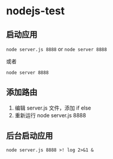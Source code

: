 # nodejs-test

## 启动应用

`node server.js 8888`
or
`node server 8888`

或者

`node server 8888`

## 添加路由

1.  编辑 server.js 文件，添加 if else
2.  重新运行 node server.js 8888

## 后台启动应用

`node server.js 8888 >! log 2>&1 &`

